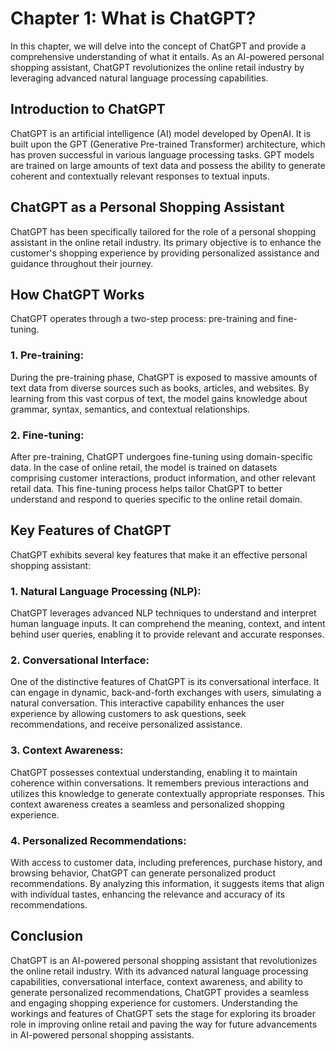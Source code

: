 Chapter 1: What is ChatGPT?
===========================

In this chapter, we will delve into the concept of ChatGPT and provide a comprehensive understanding of what it entails. As an AI-powered personal shopping assistant, ChatGPT revolutionizes the online retail industry by leveraging advanced natural language processing capabilities.

Introduction to ChatGPT
-----------------------

ChatGPT is an artificial intelligence (AI) model developed by OpenAI. It is built upon the GPT (Generative Pre-trained Transformer) architecture, which has proven successful in various language processing tasks. GPT models are trained on large amounts of text data and possess the ability to generate coherent and contextually relevant responses to textual inputs.

ChatGPT as a Personal Shopping Assistant
----------------------------------------

ChatGPT has been specifically tailored for the role of a personal shopping assistant in the online retail industry. Its primary objective is to enhance the customer's shopping experience by providing personalized assistance and guidance throughout their journey.

How ChatGPT Works
-----------------

ChatGPT operates through a two-step process: pre-training and fine-tuning.

### 1. Pre-training:

During the pre-training phase, ChatGPT is exposed to massive amounts of text data from diverse sources such as books, articles, and websites. By learning from this vast corpus of text, the model gains knowledge about grammar, syntax, semantics, and contextual relationships.

### 2. Fine-tuning:

After pre-training, ChatGPT undergoes fine-tuning using domain-specific data. In the case of online retail, the model is trained on datasets comprising customer interactions, product information, and other relevant retail data. This fine-tuning process helps tailor ChatGPT to better understand and respond to queries specific to the online retail domain.

Key Features of ChatGPT
-----------------------

ChatGPT exhibits several key features that make it an effective personal shopping assistant:

### 1. Natural Language Processing (NLP):

ChatGPT leverages advanced NLP techniques to understand and interpret human language inputs. It can comprehend the meaning, context, and intent behind user queries, enabling it to provide relevant and accurate responses.

### 2. Conversational Interface:

One of the distinctive features of ChatGPT is its conversational interface. It can engage in dynamic, back-and-forth exchanges with users, simulating a natural conversation. This interactive capability enhances the user experience by allowing customers to ask questions, seek recommendations, and receive personalized assistance.

### 3. Context Awareness:

ChatGPT possesses contextual understanding, enabling it to maintain coherence within conversations. It remembers previous interactions and utilizes this knowledge to generate contextually appropriate responses. This context awareness creates a seamless and personalized shopping experience.

### 4. Personalized Recommendations:

With access to customer data, including preferences, purchase history, and browsing behavior, ChatGPT can generate personalized product recommendations. By analyzing this information, it suggests items that align with individual tastes, enhancing the relevance and accuracy of its recommendations.

Conclusion
----------

ChatGPT is an AI-powered personal shopping assistant that revolutionizes the online retail industry. With its advanced natural language processing capabilities, conversational interface, context awareness, and ability to generate personalized recommendations, ChatGPT provides a seamless and engaging shopping experience for customers. Understanding the workings and features of ChatGPT sets the stage for exploring its broader role in improving online retail and paving the way for future advancements in AI-powered personal shopping assistants.
